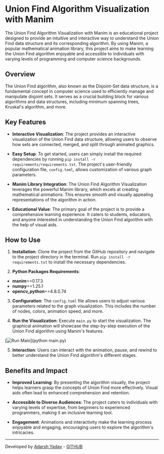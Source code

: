 # Union Find Algorithm Visualization with Manim


The Union Find Algorithm Visualization with Manim is an educational project designed to provide an intuitive and interactive way to understand the Union Find data structure and its corresponding algorithm. By using Manim, a popular mathematical animation library, this project aims to make learning the Union Find algorithm enjoyable and accessible to individuals with varying levels of programming and computer science backgrounds.

## Overview

The Union Find algorithm, also known as the Disjoint-Set data structure, is a fundamental concept in computer science used to efficiently manage and manipulate disjoint sets. It serves as a crucial building block for various algorithms and data structures, including minimum spanning trees, Kruskal's algorithm, and more.

## Key Features

- **Interactive Visualization**: The project provides an interactive visualization of the Union Find data structure, allowing users to observe how sets are connected, merged, and split through animated graphics.

- **Easy Setup**: To get started, users can simply install the required dependencies by running `pip install -r requirements/requirements.txt`. The project's user-friendly configuration file, `config.toml`, allows customization of various graph parameters.

- **Manim Library Integration**: The Union Find Algorithm Visualization leverages the powerful Manim library, which excels at creating mathematical animations. This ensures smooth and visually appealing representations of the algorithm in action.

- **Educational Value**: The primary goal of the project is to provide a comprehensive learning experience. It caters to students, educators, and anyone interested in understanding the Union Find algorithm with the help of visual aids.

## How to Use

1. **Installation**: Clone the project from the GitHub repository and navigate to the project directory in the terminal. Run `pip install -r requirements.txt` to install the necessary dependencies.

2. **Python Packages Requirements**:
- **manim**==0.17.3
- **numpy**==1.25.1
- **opencv_python**==4.8.0.74

3. **Configuration**: The `config.toml` file allows users to adjust various parameters related to the graph visualization. This includes the number of nodes, colors, animation speed, and more.

4. **Run the Visualization**: Execute `main.py` to start the visualization. The graphical animation will showcase the step-by-step execution of the Union Find algorithm using Manim's features.

[![Run Main](https://img.shields.io/badge/Run-Main-blue?style=for-the-badge&logo=python)](python main.py)

5. **Interaction**: Users can interact with the animation, pause, and rewind to better understand the Union Find algorithm's different stages.

## Benefits and Impact

- **Improved Learning**: By presenting the algorithm visually, the project helps learners grasp the concepts of Union Find more effectively. Visual aids often lead to enhanced comprehension and retention.

- **Accessible to Diverse Audiences**: The project caters to individuals with varying levels of expertise, from beginners to experienced programmers, making it an inclusive learning tool.

- **Engagement**: Animations and interactivity make the learning process enjoyable and engaging, encouraging users to explore the algorithm's intricacies.

---
Developed by [Adarsh Yadav](https://www.linkedin.com/in/adarsh-yadav-b35a06263/) - [GITHUB](https://github.com/AdarshYadav0049)
